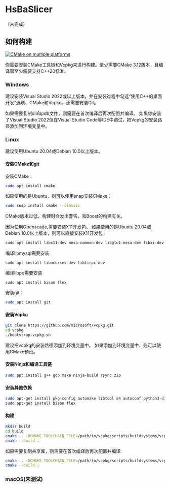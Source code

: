 ﻿# HsBaSlicer
（未完成）

## 如何构建

[![CMake on multiple platforms](https://github.com/hsmbanlance/HsBaSlicer/actions/workflows/cmake-multi-platform.yml/badge.svg)](https://github.com/hsmbanlance/HsBaSlicer/actions/workflows/cmake-multi-platform.yml)

你需要安装CMake工具链和Vcpkg来进行构建。至少需要CMake 3.12版本，且编译器至少需要支持C++20标准。

### Windows

建议安装Visual Studio 2022或以上版本，并在安装过程中勾选“使用C++的桌面开发”选项、CMake和Vcpkg。还需要安装Git。

如果需要复制dll和pdb文件，则需要在首次编译后再次配置并编译。
如果你安装了Visual Studio 2022但在Visual Studio Code等IDE中调试，把Vcpkg的安装路径添加到环境变量中。

### Linux

建议使用Ubuntu 20.04或Debian 10.0以上版本。

#### 安装CMake和git

安装CMake：

```bash
sudo apt install cmake
```

如果使用的是Ubuntu，则可以使用snap安装CMake：

```bash
sudo snap install cmake --classic
```

CMake版本过低，构建时会发出警告。和Boost的构建有关。

因为使用Openscade,需要安装X11开发包。
如果使用的是Ubuntu 20.04或Debian 10.0以上版本，则可以直接安装X11开发包：
```bash
sudo apt install libx11-dev mesa-common-dev libglu1-mesa-dev libxi-dev libxmu-dev libxmu-headers
```
编译libmysql需要安装
```
sudo apt install libncurses-dev libtirpc-dev
```
编译libpq需要安装
```
sudo apt install bison flex
```

安装git：

```bash
sudo apt install git
```

#### 安装Vcpkg

```bash
git clone https://github.com/microsoft/vcpkg.git
cd vcpkg
./bootstrap-vcpkg.sh
```

建议把vcpkg的安装路径添加到环境变量中。
如果添加到环境变量中，则可以使用CMake预设。

#### 安装Ninja和编译工具链

```bash
sudo apt install g++ gdb make ninja-build rsync zip
```

#### 安装其他依赖

```bash
sudo apt-get install pkg-config automake libtool m4 autoconf python3-distutils libx11-dev mesa-common-dev
sudo apt-get install bison flex
```

#### 构建

```bash
mkdir build
cd build
cmake .. -DCMAKE_TOOLCHAIN_FILE=/path/to/vcpkg/scripts/buildsystems/vcpkg.cmake
cmake --build .
```

如果需要复制共享库，则需要在首次编译后再次配置并编译:

```bash
cmake .. -DCMAKE_TOOLCHAIN_FILE=/path/to/vcpkg/scripts/buildsystems/vcpkg.cmake -DBUILD_SHARED_LIBS=ON
cmake --build .
```

### macOS(未测试)
